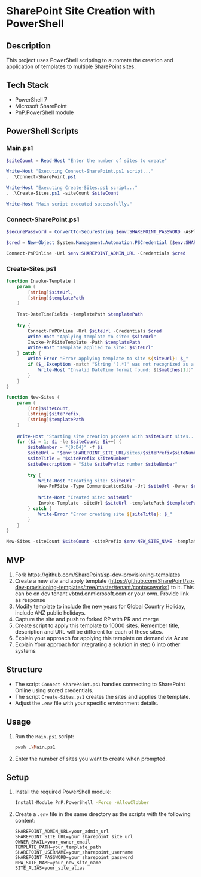 # SharePoint Site Creation with PowerShell

## Description
This project uses PowerShell scripting to automate the creation and application of templates to multiple SharePoint sites.

## Tech Stack
- PowerShell 7
- Microsoft SharePoint
- PnP.PowerShell module

## PowerShell Scripts

### Main.ps1

```powershell
$siteCount = Read-Host "Enter the number of sites to create"

Write-Host "Executing Connect-SharePoint.ps1 script..."
. .\Connect-SharePoint.ps1

Write-Host "Executing Create-Sites.ps1 script..."
. .\Create-Sites.ps1 -siteCount $siteCount

Write-Host "Main script executed successfully."
```

### Connect-SharePoint.ps1

```powershell
$securePassword = ConvertTo-SecureString $env:SHAREPOINT_PASSWORD -AsPlainText -Force

$cred = New-Object System.Management.Automation.PSCredential ($env:SHAREPOINT_USERNAME, $securePassword)

Connect-PnPOnline -Url $env:SHAREPOINT_ADMIN_URL -Credentials $cred
```

### Create-Sites.ps1

```powershell
function Invoke-Template {
    param (
        [string]$siteUrl,
        [string]$templatePath
    )
    
    Test-DateTimeFields -templatePath $templatePath
    
    try {
        Connect-PnPOnline -Url $siteUrl -Credentials $cred
        Write-Host "Applying template to site: $siteUrl"
        Invoke-PnPSiteTemplate -Path $templatePath
        Write-Host "Template applied to site: $siteUrl"
    } catch {
        Write-Error "Error applying template to site ${siteUrl}: $_"
        if ($_.Exception -match "String '(.*)' was not recognized as a valid DateTime") {
            Write-Host "Invalid DateTime format found: $($matches[1])"
        }
    }
}

function New-Sites {
    param (
        [int]$siteCount,
        [string]$sitePrefix,
        [string]$templatePath
    )
    
    Write-Host "Starting site creation process with $siteCount sites..."
    for ($i = 1; $i -le $siteCount; $i++) {
        $siteNumber = "{0:D4}" -f $i
        $siteUrl = "$env:SHAREPOINT_SITE_URL/sites/$sitePrefix$siteNumber"
        $siteTitle = "$sitePrefix $siteNumber"
        $siteDescription = "Site $sitePrefix number $siteNumber"
        
        try {
            Write-Host "Creating site: $siteUrl"
            New-PnPSite -Type CommunicationSite -Url $siteUrl -Owner $env:OWNER_EMAIL -Title $siteTitle -Description $siteDescription
            
            Write-Host "Created site: $siteUrl"
            Invoke-Template -siteUrl $siteUrl -templatePath $templatePath
        } catch {
            Write-Error "Error creating site ${siteTitle}: $_"
        }
    }
}

New-Sites -siteCount $siteCount -sitePrefix $env:NEW_SITE_NAME -templatePath $env:TEMPLATE_PATH
```

## MVP
1) Fork https://github.com/SharePoint/sp-dev-provisioning-templates
2) Create a new site and apply template (https://github.com/SharePoint/sp-dev-provisioning-templates/tree/master/tenant/contosoworks) to it. This can be on dev tenant vbtnd.onmicrosoft.com or your own. Provide link as response
3) Modify template to include the new years for Global Country Holiday, include ANZ public holidays.
4) Capture the site and push to forked RP with PR and merge
5) Create script to apply this template to 10000 sites. Remember title, description and URL will be different for each of these sites.
6) Explain your approach for applying this template on demand via Azure
7) Explain Your approach for integrating a solution in step 6 into other systems

## Structure
- The script `Connect-SharePoint.ps1` handles connecting to SharePoint Online using stored credentials.
- The script `Create-Sites.ps1` creates the sites and applies the template.
- Adjust the `.env` file with your specific environment details.

## Usage
1. Run the `Main.ps1` script:
    ```sh
    pwsh .\Main.ps1
    ```

2. Enter the number of sites you want to create when prompted.

## Setup
1. Install the required PowerShell module:
    ```sh
    Install-Module PnP.PowerShell -Force -AllowClobber
    ```

2. Create a `.env` file in the same directory as the scripts with the following content:
    ```env
    SHAREPOINT_ADMIN_URL=your_admin_url
    SHAREPOINT_SITE_URL=your_sharepoint_site_url
    OWNER_EMAIL=your_owner_email
    TEMPLATE_PATH=your_template_path
    SHAREPOINT_USERNAME=your_sharepoint_username
    SHAREPOINT_PASSWORD=your_sharepoint_password
    NEW_SITE_NAME=your_new_site_name
    SITE_ALIAS=your_site_alias
    ```
